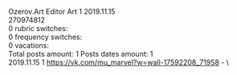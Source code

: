 Ozerov.Art	Editor Art 1 2019.11.15\
270974812\
0 rubric switches:\
0 frequency switches:\
0 vacations:\
Total posts amount: 1	Posts dates amount: 1\
2019.11.15 1 https://vk.com/mu_marvel?w=wall-17592208_71958 - \
